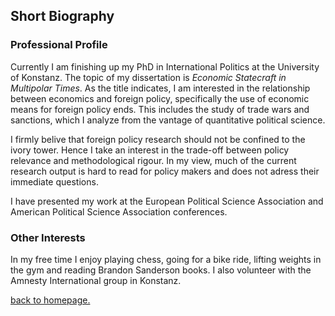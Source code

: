 ## Short Biography

### Professional Profile

Currently I am finishing up my PhD in International Politics at the University of Konstanz. The topic of my dissertation is *Economic Statecraft in Multipolar Times*. As the title indicates, I am interested in the relationship between economics and foreign policy, specifically the use of economic means for foreign policy ends. This includes the study of trade wars and sanctions, which I analyze from the vantage of quantitative political science. 

I firmly belive that foreign policy research should not be confined to the ivory tower. Hence I take an interest in the trade-off between policy relevance and methodological rigour. In my view, much of the current research output is hard to read for policy makers and does not adress their immediate questions.

I have presented my work at the European Political Science Association and American Political Science Association conferences. 

### Other Interests

In my free time I enjoy playing chess, going for a bike ride, lifting weights in the gym and reading Brandon Sanderson books. I also volunteer with the Amnesty International group in Konstanz.



[back to homepage.](./index.md)
